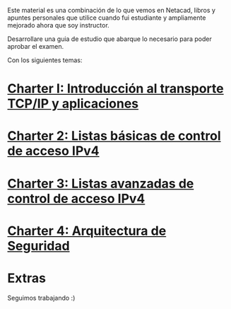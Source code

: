 Este material es una combinación de lo que vemos en Netacad, libros y apuntes personales que utilice cuando fui estudiante y ampliamente mejorado ahora que soy instructor.

Desarrollare una guia de estudio que abarque lo necesario para poder aprobar el examen.

Con los siguientes temas:

# [Charter I: Introducción al transporte TCP/IP y aplicaciones](content/Charter-1.md)
# [Charter 2: Listas básicas de control de acceso IPv4](content/Charter-2.md)

# [Charter 3: Listas avanzadas de control de acceso IPv4](content/Charter-3.md)

# [Charter 4: Arquitectura de Seguridad](content/Charter-4.md)
# Extras


Seguimos trabajando :)